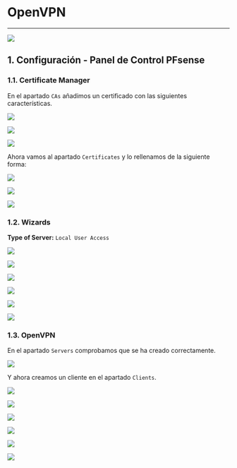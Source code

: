 
# OpenVPN

---

![](./images/.png)

## 1. Configuración - Panel de Control PFsense

### 1.1. Certificate Manager

En el apartado `CAs` añadimos un certificado con las siguientes características.

![](./images/openvpn.png)

![](./images/2-create-edit.png)

![](./images/3-comp-create.png)

Ahora vamos al apartado `Certificates` y lo rellenamos de la siguiente forma:

![](./images/4-certificate-1.png)

![](./images/4-atributtes-2.png)

![](./images/5-comp-cert.png)

### 1.2. Wizards

**Type of Server:** `Local User Access`

![](./images/6-wizard.png)

![](./images/7-cert-auth.png)

![](./images/8-cert-vpn.png)

![](./images/9-remote.png)

![](./images/10-tunnel.png)

![](./images/11-firewall.png)

### 1.3. OpenVPN

En el apartado `Servers` comprobamos que se ha creado correctamente.

![](./images/12-comp-opnvpn.png)

Y ahora creamos un cliente en el apartado `Clients`.

![](./images/13-client.png)

![](./images/.png)

![](./images/.png)

![](./images/.png)

![](./images/.png)

![](./images/.png)
